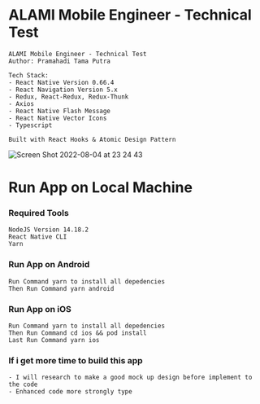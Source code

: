 # ALAMI Mobile Engineer - Technical Test

```
ALAMI Mobile Engineer - Technical Test
Author: Pramahadi Tama Putra

Tech Stack:
- React Native Version 0.66.4
- React Navigation Version 5.x
- Redux, React-Redux, Redux-Thunk
- Axios
- React Native Flash Message
- React Native Vector Icons
- Typescript

Built with React Hooks & Atomic Design Pattern
```

![Screen Shot 2022-08-04 at 23 24 43](https://user-images.githubusercontent.com/30662967/182903547-abdd17b4-d6d5-400e-9e0c-65f0a11e5a3e.png)


# Run App on Local Machine

### Required Tools
```
NodeJS Version 14.18.2
React Native CLI
Yarn
```

### Run App on Android
```
Run Command yarn to install all depedencies
Then Run Command yarn android
```

### Run App on iOS
```
Run Command yarn to install all depedencies
Then Run Command cd ios && pod install
Last Run Command yarn ios
```

### If i get more time to build this app
```
- I will research to make a good mock up design before implement to the code
- Enhanced code more strongly type
```
